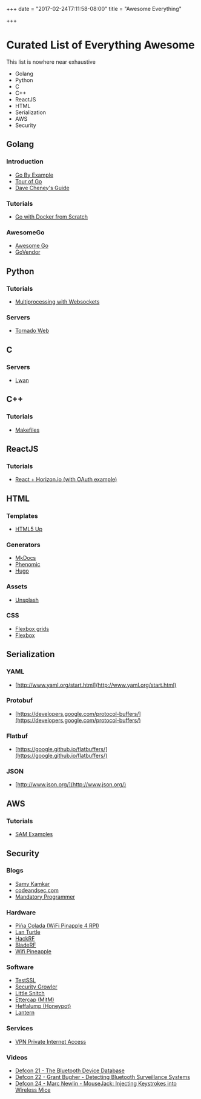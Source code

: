 +++
date = "2017-02-24T7:11:58-08:00"
title = "Awesome Everything"

+++

# Curated List of Everything Awesome

This list is nowhere near exhaustive

- Golang
- Python
- C
- C++
- ReactJS
- HTML
- Serialization
- AWS
- Security

## Golang

### Introduction

- [Go By Example](https://gobyexample.com/)
- [Tour of Go](https://tour.golang.org/)
- [Dave Cheney's Guide](https://dave.cheney.net/resources-for-new-go-programmers)

### Tutorials

- [Go with Docker from Scratch](https://blog.codeship.com/building-minimal-docker-containers-for-go-applications/)

### AwesomeGo

- [Awesome Go](http://awesome-go.com/)
- [GoVendor](https://github.com/kardianos/govendor)

## Python

### Tutorials

- [Multiprocessing with Websockets](http://fabacademy.org/archives/2015/doc/WebSocketConsole.html)

### Servers

- [Tornado Web](http://www.tornadoweb.org/en/stable/)

## C

### Servers

- [Lwan](https://github.com/lpereira/lwan)

## C++

### Tutorials

- [Makefiles](http://mrbook.org/blog/tutorials/make/)

## ReactJS

### Tutorials

- [React + Horizon.io (with OAuth example)](http://tutorials.pluralsight.com/interesting-apis/building-a-real-time-application-with-react-react-router-horizon-io-and-oauth)

## HTML

### Templates

- [HTML5 Up](https://html5up.net/)

### Generators

- [MkDocs](http://www.mkdocs.org/)
- [Phenomic](https://phenomic.io/)
- [Hugo](https://gohugo.io/)

### Assets

- [Unsplash](https://unsplash.com/)

### CSS

- [Flexbox grids](http://flexboxgrid.com/)
- [Flexbox](https://css-tricks.com/snippets/css/a-guide-to-flexbox/)

## Serialization

### YAML

- [http://www.yaml.org/start.html](http://www.yaml.org/start.html)

### Protobuf

- [https://developers.google.com/protocol-buffers/](https://developers.google.com/protocol-buffers/)

### Flatbuf

- [https://google.github.io/flatbuffers/](https://google.github.io/flatbuffers/)

### JSON

- [http://www.json.org/](http://www.json.org/)


## AWS

### Tutorials

- [SAM Examples](https://github.com/awslabs/serverless-application-model/tree/master/examples)

## Security

### Blogs

- [Samy Kamkar](https://samy.pl/)
- [codeandsec.com](https://www.codeandsec.com/)
- [Mandatory Programmer](https://thehackerblog.com/)

### Hardware

- [Piña Colada (WiFi Pinapple 4 RPI)](https://github.com/ecthros/pina-colada)
- [Lan Turtle](https://lanturtle.com/)
- [HackRF](https://greatscottgadgets.com/hackrf/)
- [BladeRF](https://www.nuand.com/)
- [Wifi Pineapple](https://www.wifipineapple.com/)

### Software

- [TestSSL](https://testssl.sh/)
- [Security Growler](https://github.com/pirate/security-growler)
- [Little Snitch](https://www.obdev.at/products/littlesnitch/index.html)
- [Ettercap (MitM)](https://ettercap.github.io/ettercap/)
- [Heffalump (Honeypot)](https://github.com/carlmjohnson/heffalump)
- [Lantern](https://getlantern.org/)

### Services

- [VPN Private Internet Access](https://www.privateinternetaccess.com)

### Videos

- [Defcon 21 - The Bluetooth Device Database](https://www.youtube.com/watch?v=RsksLgmwNzA)
- [Defcon 22 - Grant Bugher - Detecting Bluetooth Surveillance Systems](https://www.youtube.com/watch?v=85uwy0ACJJw)
- [Defcon 24 - Marc Newlin - MouseJack: Injecting Keystrokes into Wireless Mice](https://www.youtube.com/watch?v=00A36VABIA4)

